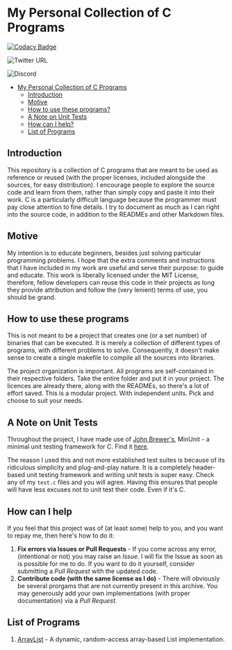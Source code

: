 # My Personal Collection of C Programs

[![Codacy Badge](https://api.codacy.com/project/badge/Grade/903858d5d0f649729b2364e0e96dabc6)](https://app.codacy.com/app/hungrybluedev/C-Programs?utm_source=github.com&utm_medium=referral&utm_content=hungrybluedev/C-Programs&utm_campaign=Badge_Grade_Settings)

![Twitter URL](https://img.shields.io/twitter/url/https/hungrybluedev.svg?style=social)

![Discord](https://img.shields.io/discord/581555501855277056.svg)

-   [My Personal Collection of C Programs](#my-personal-collection-of-c-programs)
    -   [Introduction](#introduction)
    -   [Motive](#motive)
    -   [How to use these programs?](#how-to-use-these-programs)
    -   [A Note on Unit Tests](#a-note-on-unit-tests)
    -   [How can I help?](#how-can-i-help)
    -   [List of Programs](#list-of-programs)

## Introduction

This repository is a collection of C programs that are meant to be
used as reference or reused (with the proper licenses, included
alongside the sources, for easy distribution). I encourage people to
explore the source code and learn from them, rather than simply copy
and paste it into their work. C is a particularly difficult language
because the programmer must pay close attention to fine details. I
try to document as much as I can right into the source code, in
addition to the READMEs and other Markdown files.

## Motive

My intention is to educate beginners, besides just solving particular
programming problems. I hope that the extra comments and instructions
that I have included in my work are useful and serve their purpose:
to guide and educate. This work is liberally licensed under the
MIT License, therefore, fellow developers can reuse this code in their
projects as long they provide attribution and follow the (very lenient)
terms of use, you should be grand.

## How to use these programs

This is not meant to be a project that creates one (or a set number) of
binaries that can be executed. It is merely a collection of different types
of programs, with different problems to solve. Consequently, it doesn't make
sense to create a single makefile to compile all the sources into libraries.

The project organization is important. All programs are self-contained in
their respective folders. Take the entire folder and put it in your project.
The licences are already there, along with the READMEs, so there's a lot of
effort saved. This is a modular project. With independent units. Pick and
choose to suit your needs.

## A Note on Unit Tests

Throughout the project, I have made use of [John Brewer's](http://www.jera.com/),
MinUnit - a minimal unit testing framework for C. Find it [here](http://www.jera.com/techinfo/jtns/jtn002.html).

The reason I used this and not more established test suites is because of
its ridiculous simplicity and plug-and-play nature. It is a completely header-based
unit testing framework and writing unit tests is super easy. Check any of my
`test.c` files and you will agree. Having this ensures that people will have less
excuses not to unit test their code. Even if it's C.

## How can I help

If you feel that this project was of (at least some) help to you, and
you want to repay me, then here's how to do it:
1. **Fix errors via Issues or Pull Requests** - If you come across any error,
   (intentional or not) you may raise an _Issue_. I will fix the Issue as
   soon as is possible for me to do. If you want to do it yourself, consider
   submitting a _Pull Request_ with the updated code. 
2. **Contribute code (with the same license as I do)** - There will obviously
   be several prorgams that are not currently present in this archive. You
   may generously add your own implementations (with proper documentation)
   via a _Pull Request_.

## List of Programs

1.  [ArrayList](https://github.com/hungrybluedev/C-Programs/tree/master/Data%20Structures/ArrayList) - A dynamic, random-access array-based List implementation.

